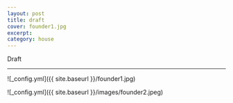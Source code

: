 ```yaml
---
layout: post
title: draft
cover: founder1.jpg
excerpt: 
category: house
---
```


Draft

---
![_config.yml]({{ site.baseurl }}/founder1.jpg)


![_config.yml]({{ site.baseurl }}/images/founder2.jpeg)
